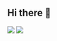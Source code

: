 ## Hi there 👋
<div style:"background-color:#050F2C">
<img src="https://github-readme-stats.vercel.app/api?username=Pengy-yay&show_icons=true&theme=algolia">
<img src="https://github-readme-stats.vercel.app/api/top-langs/?username=Pengy-yay&layout=donut&theme=algolia">
</div>

<!--
**Pengy-yay/Pengy-yay** is a ✨ _special_ ✨ repository because its `README.md` (this file) appears on your GitHub profile.

Here are some ideas to get you started:

- 🔭 I’m currently working on ...
- 🌱 I’m currently learning ...
- 👯 I’m looking to collaborate on ...
- 🤔 I’m looking for help with ...
- 💬 Ask me about ...
- 📫 How to reach me: ...
- 😄 Pronouns: ...
- ⚡ Fun fact: ...
-->
